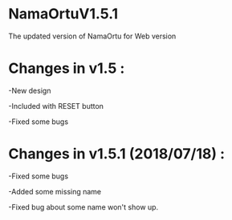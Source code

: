 # NamaOrtuV1.5.1

The updated version of NamaOrtu for Web version

# Changes in v1.5 :

-New design

-Included with RESET button

-Fixed some bugs


# Changes in v1.5.1 (2018/07/18) :

-Fixed some bugs

-Added some missing name

-Fixed bug about some name won't show up.

